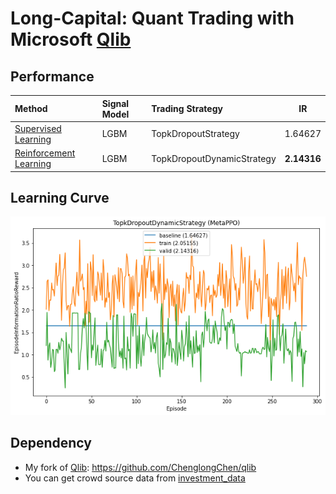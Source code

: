 # Long-Capital: Quant Trading with Microsoft [Qlib](https://github.com/microsoft/qlib)

## Performance
|Method| Signal Model | Trading Strategy | IR |
| :--- | :------- |:------- | :-----------: |
| [Supervised Learning](examples/sl.ipynb) | LGBM | TopkDropoutStrategy | 1.64627 |
| [Reinforcement Learning](examples/rl.ipynb)| LGBM | TopkDropoutDynamicStrategy | **2.14316**|

## Learning Curve
![metappo](fig/metappo.png)

## Dependency
- My fork of [Qlib](https://github.com/microsoft/qlib): https://github.com/ChenglongChen/qlib
- You can get crowd source data from [investment_data](https://github.com/chenditc/investment_data)
